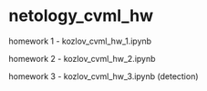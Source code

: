# netology_cvml_hw

homework 1 - kozlov_cvml_hw_1.ipynb

homework 2 - kozlov_cvml_hw_2.ipynb

homework 3 - kozlov_cvml_hw_3.ipynb (detection)
